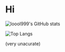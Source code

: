 # Hi

![loool999's GitHub stats](https://github-readme-stats.vercel.app/api?username=loool999&show_icons=true&theme=radical)

![Top Langs](https://github-readme-stats.vercel.app/api/top-langs/?username=loool999&layout=compact&theme=radical)

(very unacurate)
